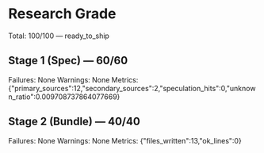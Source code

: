 # Research Grade
Total: 100/100 — ready_to_ship

## Stage 1 (Spec) — 60/60
Failures: None
Warnings: None
Metrics: {"primary_sources":12,"secondary_sources":2,"speculation_hits":0,"unknown_ratio":0.009708737864077669}

## Stage 2 (Bundle) — 40/40
Failures: None
Warnings: None
Metrics: {"files_written":13,"ok_lines":0}